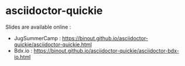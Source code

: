 asciidoctor-quickie
===================

Slides are available online :

* JugSummerCamp : https://binout.github.io/asciidoctor-quickie/asciidoctor-quickie.html
* Bdx.io : https://binout.github.io/asciidoctor-quickie/asciidoctor-bdx-io.html
